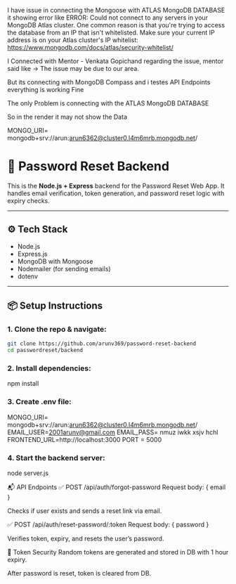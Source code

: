 I have issue in connecting the Mongoose with ATLAS MongoDB DATABASE it showing error like
ERROR:
Could not connect to any servers in your MongoDB Atlas cluster. One common reason is that you're trying to access the database from an IP that isn't whitelisted. Make sure your current IP address is on your Atlas cluster's IP whitelist: https://www.mongodb.com/docs/atlas/security-whitelist/

I Connected with Mentor - Venkata Gopichand regarding the issue, mentor said like
-> The issue may be due to our area.

But its connecting with MongoDB Compass and i testes API Endpoints everything is working Fine

The only Problem is connecting with the ATLAS MongoDB DATABASE

So in the render it may not show the Data

MONGO_URI= mongodb+srv://arun:arun6362@cluster0.l4m6mrb.mongodb.net/

# 🔐 Password Reset Backend

This is the **Node.js + Express** backend for the Password Reset Web App. It handles email verification, token generation, and password reset logic with expiry checks.

---

## ⚙️ Tech Stack

- Node.js
- Express.js
- MongoDB with Mongoose
- Nodemailer (for sending emails)
- dotenv

---

## 📦 Setup Instructions

### 1. Clone the repo & navigate:

```bash
git clone https://github.com/arunv369/password-reset-backend
cd passwordreset/backend
```

### 2. Install dependencies:

npm install

### 3. Create .env file:

MONGO_URI= mongodb+srv://arun:arun6362@cluster0.l4m6mrb.mongodb.net/
EMAIL_USER=2001arunv@gmail.com
EMAIL_PASS= nmuz iwkk xsjv hchl
FRONTEND_URL=http://localhost:3000
PORT = 5000

### 4. Start the backend server:

node server.js

📬 API Endpoints
✅ POST /api/auth/forgot-password
Request body: { email }

Checks if user exists and sends a reset link via email.

✅ POST /api/auth/reset-password/:token
Request body: { password }

Verifies token, expiry, and resets the user’s password.

🔐 Token Security
Random tokens are generated and stored in DB with 1 hour expiry.

After password is reset, token is cleared from DB.
